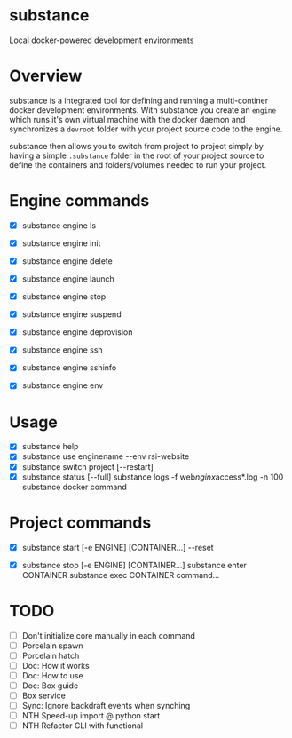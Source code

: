# substance

Local docker-powered development environments

# Overview

substance is a integrated tool for defining and running a multi-continer docker development environments. With substance you create an `engine` which runs it's own virtual machine with the docker daemon and synchronizes a `devroot` folder with your project source code to the engine. 

substance then allows you to switch from project to project simply by having a simple `.substance` folder in the root of your project source to define the containers and folders/volumes needed to run your project.

# Engine commands

- [x] substance engine ls
- [x] substance engine init
- [x] substance engine delete
- [x] substance engine launch
- [x] substance engine stop
- [x] substance engine suspend
- [x] substance engine deprovision
- [x] substance engine ssh
- [x] substance engine sshinfo
- [x] substance engine env


# Usage

- [x] substance help
- [x] substance use enginename --env rsi-website
- [x] substance switch project [--restart]
- [x] substance status [--full]
substance logs -f web*nginx*access*.log -n 100
substance docker command

# Project commands

- [x] substance start [-e ENGINE] [CONTAINER...] --reset
- [x] substance stop [-e ENGINE] [CONTAINER...] 
substance enter CONTAINER
substance exec CONTAINER command...


# TODO
- [ ] Don't initialize core manually in each command
- [ ] Porcelain spawn
- [ ] Porcelain hatch
- [ ] Doc: How it works
- [ ] Doc: How to use
- [ ] Doc: Box guide
- [ ] Box service
- [ ] Sync: Ignore backdraft events when synching 
- [ ] NTH Speed-up import @ python start
- [ ] NTH Refactor CLI with functional